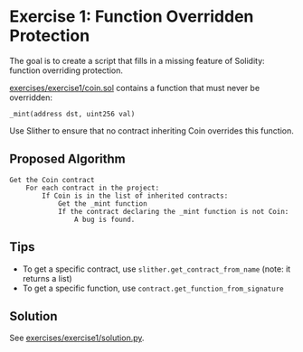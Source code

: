 # Exercise 1: Function Overridden Protection

The goal is to create a script that fills in a missing feature of Solidity: function overriding protection.

[exercises/exercise1/coin.sol](exercises/exercise1/coin.sol) contains a function that must never be overridden:

```solidity
_mint(address dst, uint256 val)
```

Use Slither to ensure that no contract inheriting Coin overrides this function.

## Proposed Algorithm

```
Get the Coin contract
    For each contract in the project:
        If Coin is in the list of inherited contracts:
            Get the _mint function
            If the contract declaring the _mint function is not Coin:
                A bug is found.
```

## Tips

- To get a specific contract, use `slither.get_contract_from_name` (note: it returns a list)
- To get a specific function, use `contract.get_function_from_signature`

## Solution

See [exercises/exercise1/solution.py](exercises/exercise1/solution.py).
